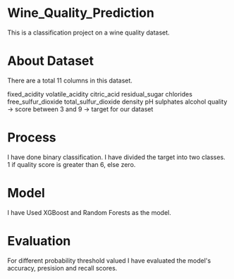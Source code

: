 # Wine_Quality_Prediction
This is a classification project on a wine quality dataset.

# About Dataset
There are a total 11 columns in this dataset.

fixed_acidity
volatile_acidity
citric_acid
residual_sugar
chlorides
free_sulfur_dioxide
total_sulfur_dioxide
density
pH
sulphates
alcohol
quality -> score between 3 and 9 -> target for our dataset

# Process
I have done binary classification. I have divided the target into two classes. 
1 if quality score is greater than 6, else zero.

# Model
I have Used XGBoost and Random Forests as the model.

# Evaluation
For different probability threshold valued I have evaluated the model's accuracy, presision and recall scores.
